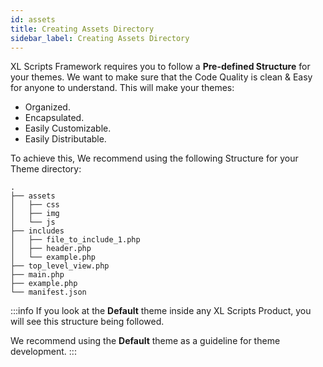 ```yaml
---
id: assets
title: Creating Assets Directory
sidebar_label: Creating Assets Directory
---
```


XL Scripts Framework requires you to follow a **Pre-defined Structure** for your themes. We want to make sure that the Code Quality is clean &amp; Easy for anyone to understand. This will make your themes:
* Organized.
* Encapsulated.
* Easily Customizable.
* Easily Distributable.

To achieve this, We recommend using the following Structure for your Theme directory:

```
.
├── assets
│   ├── css
│   ├── img
│   └── js
├── includes
│   ├── file_to_include_1.php
│   ├── header.php
│   └── example.php
├── top_level_view.php
├── main.php
├── example.php
└── manifest.json
```

:::info
If you look at the **Default** theme inside any XL Scripts Product, you will see this structure being followed.

We recommend using the **Default** theme as a guideline for theme development.
:::